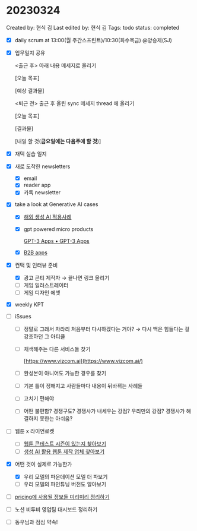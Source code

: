 # 20230324

Created by: 현식 김
Last edited by: 현식 김
Tags: todo
status: completed

- [x]  daily scrum at 13:00(월 주간스프린트)/10:30(화수목금)  @양승제(SJ)
- [x]  업무일지 공유
    
    <출근 후> 아래 내용 메세지로 올리기
    
    [오늘 목표]
    
    [예상 결과물]
    
    <퇴근 전> 출근 후 올린 sync 메세지 thread 에 올리기
    
    [오늘 목표]
    
    [결과물]
    
    [내일 할 것(**금요일에는 다음주에 할 것**)]
    
- [x]  재택 실습 일지
- [x]  새로 도착한  newsletters
    - [x]  email
    - [x]  reader app
    - [x]  카톡 newsletter
- [x]  take a look at Generative AI cases
    - [x]  [해외 생성 AI 적용사례](https://www.notion.so/AI-fc66f14a19f3421a8564c616513692ac?pvs=21)
    - [x]  gpt powered micro products
        
        [GPT-3 Apps • GPT-3 Apps](https://gpt-apps.com/)
        
    - [x]  [B2B apps](https://www.notion.so/SaaS-B2B-by-bf26e8c9605744aa9c710a62cdc36b41?pvs=21)
- [x]  컨택 및 인터뷰 준비
    - [x]  광고 콘티 제작자 → 끝나면 링크 올리기
    - [ ]  게임 일러스트레이터
    - [ ]  게임 디자인 에셋
- [x]  weekly KPT
- [ ]  iSsues
    - [ ]  정말로 그래서 차라리 처음부터 다시하겠다는 거야? → 다시 백은 힘들다는 걸 강조하던 그 아티클
    - [ ]  채색해주는 다른 서비스들 찾기
        
        [https://www.vizcom.ai](https://www.vizcom.ai/)
        
    - [ ]  완성본이 아니어도 가능한 경우를 찾기
    - [ ]  기본 틀이 정해지고 사람들마다 내용이 뒤바뀌는 사례들
    - [ ]  고치기 편해야
    - [ ]  어떤 불편함? 경쟁구도? 경쟁사가 내세우는 강점? 우리만의 강점? 경쟁사가 해결하지 못한는 아쉬움?
- [ ]  웹툰 x 라이언로켓
    - [ ]  [웹툰 콘테스트 시즌이 있는지 찾아보기](20230324%20%E1%84%89%E1%85%B3%E1%84%90%E1%85%A9%E1%84%85%E1%85%B5%E1%84%8C%E1%85%A1%E1%86%A8%20by%20%E1%84%89%E1%85%B3%E1%86%BC%E1%84%8C%E1%85%A6%E1%84%82%E1%85%B5%E1%86%B7%2014dbfe544cd64102b541efa39a1c5a55.md)
    - [ ]  [생성 AI 활용 웹툰 제작 업체 찾아보기](20230324%20%E1%84%89%E1%85%B3%E1%84%90%E1%85%A9%E1%84%85%E1%85%B5%E1%84%8C%E1%85%A1%E1%86%A8%20by%20%E1%84%89%E1%85%B3%E1%86%BC%E1%84%8C%E1%85%A6%E1%84%82%E1%85%B5%E1%86%B7%2014dbfe544cd64102b541efa39a1c5a55.md)
- [x]  어떤 것이 실제로 가능한가
    - [x]  우리 모델의 파운데이션 모델 더 파보기
    - [ ]  우리 모델의 파인튜닝 버전도 알아보기
- [ ]  [pricing에 사용될 정보들 미리미리 정리하기](Pricing%20strategy%2017295d8505ce4f07b32a6a8344fbfb5f.md)
- [ ]  노션 비투비 영업팀 대시보드 정리하기
- [ ]  동우님과 점심 약속!